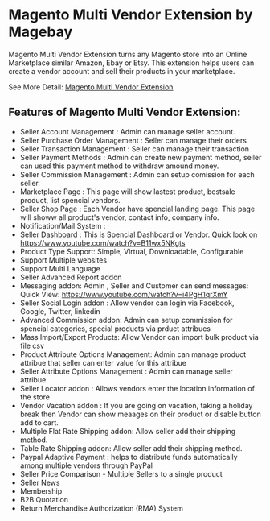 # Magento Multi Vendor Extension by Magebay
Magento Multi Vendor Extension turns any Magento store into an Online Marketplace similar Amazon, Ebay or Etsy. This extension helps users can create a vendor account and sell their products in your marketplace.

See More Detail: [Magento Multi Vendor Extension](https://www.magebay.com/magento-multi-vendor-marketplace-extension)

## Features of Magento Multi Vendor Extension:
+ Seller Account Management : Admin can manage seller account.
+ Seller Purchase Order Management : Seller can manage their orders
+ Seller Transaction Management : Seller can manage their transaction
+ Seller Payment Methods : Admin can create new payment method, seller can used this payment method to withdraw amound money.
+ Seller Commission Management : Admin can setup comission for each seller.
+ Marketplace Page : This page will show lastest product, bestsale product, list spencial vendors.
+ Seller Shop Page : Each Vendor have spencial landing page. This page will showw all product's vendor, contact info, company info.
+ Notification/Mail System : 
+ Seller Dashboard : This is Spencial Dashboard or Vendor. Quick look on https://www.youtube.com/watch?v=B11wx5NKgts
+ Product Type Support: Simple, Virtual, Downloadable, Configurable
+ Support Multiple websites
+ Support Multi Language
+ Seller Advanced Report addon
+ Messaging addon: Admin , Seller and Customer can send messages: Quick View: https://www.youtube.com/watch?v=i4PgH1qrXmY
+ Seller Social Login addon : Allow vendor can login via Facebook, Google, Twitter, linkedin
+ Advanced Commission addon: Admin can setup commission for spencial categories, special products via prduct attribues
+ Mass Import/Export Products: Allow Vendor can import bulk product via file csv
+ Product Attribute Options Management: Admin can manage product attribue that seller can enter value for this attribue
+ Seller Attribute Options Management : Admin can manage seller attribue.
+ Seller Locator addon : Allows vendors enter the location information of the store
+ Vendor Vacation addon : If you are going on vacation, taking a holiday break then Vendor can show meaages on their product or disable button add to cart.
+ Multiple Flat Rate Shipping addon: Allow seller add their shipping method.
+ Table Rate Shipping addon: Allow seller add their shipping method.
+ Paypal Adaptive Payment : helps to distribute funds automatically among multiple vendors through PayPal
+ Seller Price Comparison - Multiple Sellers to a single product
+ Seller News
+ Membership
+ B2B Quotation
+ Return Merchandise Authorization (RMA) System
